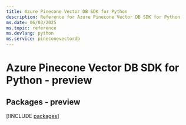 ```yaml
---
title: Azure Pinecone Vector DB SDK for Python
description: Reference for Azure Pinecone Vector DB SDK for Python
ms.date: 06/03/2025
ms.topic: reference
ms.devlang: python
ms.service: pineconevectordb
---
```

# Azure Pinecone Vector DB SDK for Python - preview
## Packages - preview
[!INCLUDE [packages](pinecone-vector-db-index.md)]
